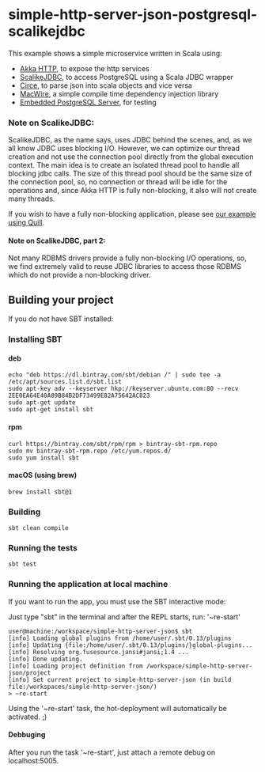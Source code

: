 # simple-http-server-json-postgresql-scalikejdbc

This example shows a simple microservice written in Scala using:

- [Akka HTTP](http://doc.akka.io/docs/akka-http/current/scala/http/), to expose the http services
- [ScalikeJDBC](http://scalikejdbc.org/), to access PostgreSQL using a Scala JDBC wrapper
- [Circe](https://circe.github.io/circe/), to parse json into scala objects and vice versa
- [MacWire](https://github.com/adamw/macwire), a simple compile time dependency injection library
- [Embedded PostgreSQL Server](https://github.com/yandex-qatools/postgresql-embedded), for testing

### Note on ScalikeJDBC:
ScalikeJDBC, as the name says, uses JDBC behind the scenes, and, as we all know JDBC uses blocking I/O.
However, we can optimize our thread creation and not use the connection pool directly from the global execution context. The main idea is to create an isolated thread pool to handle all blocking jdbc calls. The size of this thread pool should be the same size of the connection pool, so, no connection or thread will be idle for the operations and, since Akka HTTP is fully non-blocking, it also will not create many threads.

If you wish to have a fully non-blocking application, please see [our example using Quill](https://github.com/gabfssilva/akka-http-microservice-templates/tree/master/simple-http-server-json-postgresql-quill).

#### Note on ScalikeJDBC, part 2:
Not many RDBMS drivers provide a fully non-blocking I/O operations, so, we find extremely valid to reuse JDBC libraries to access those RDBMS which do not provide a non-blocking driver.

## Building your project

If you do not have SBT installed:

### Installing SBT

#### deb
```
echo "deb https://dl.bintray.com/sbt/debian /" | sudo tee -a /etc/apt/sources.list.d/sbt.list
sudo apt-key adv --keyserver hkp://keyserver.ubuntu.com:80 --recv 2EE0EA64E40A89B84B2DF73499E82A75642AC823
sudo apt-get update
sudo apt-get install sbt
```

#### rpm
```
curl https://bintray.com/sbt/rpm/rpm > bintray-sbt-rpm.repo
sudo mv bintray-sbt-rpm.repo /etc/yum.repos.d/
sudo yum install sbt
```

#### macOS (using brew)

```
brew install sbt@1
```

### Building

```
sbt clean compile
```

### Running the tests
```
sbt test
```

### Running the application at local machine

If you want to run the app, you must use the SBT interactive mode:

Just type "sbt" in the terminal and after the REPL starts, run: '~re-start'

```
user@machine:/workspace/simple-http-server-json$ sbt
[info] Loading global plugins from /home/user/.sbt/0.13/plugins
[info] Updating {file:/home/user/.sbt/0.13/plugins/}global-plugins...
[info] Resolving org.fusesource.jansi#jansi;1.4 ...
[info] Done updating.
[info] Loading project definition from /workspace/simple-http-server-json/project
[info] Set current project to simple-http-server-json (in build file:/workspaces/simple-http-server-json/)
> ~re-start
```

Using the '~re-start' task, the hot-deployment will automatically be activated. ;)

#### Debbuging

After you run the task '~re-start', just attach a remote debug on localhost:5005.

